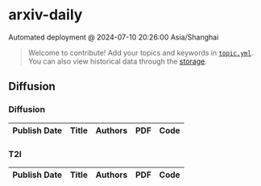 # arxiv-daily
 Automated deployment @ 2024-07-10 20:26:00 Asia/Shanghai
> Welcome to contribute! Add your topics and keywords in [`topic.yml`](https://github.com/weiningwei/arxiv-daily/blob/main/database/topic.yml).
> You can also view historical data through the [storage](https://github.com/weiningwei/arxiv-daily/blob/main/database/storage).

## Diffusion

### Diffusion
|Publish Date|Title|Authors|PDF|Code|
| :---: | :---: | :---: | :---: | :---: |

### T2I
|Publish Date|Title|Authors|PDF|Code|
| :---: | :---: | :---: | :---: | :---: |
